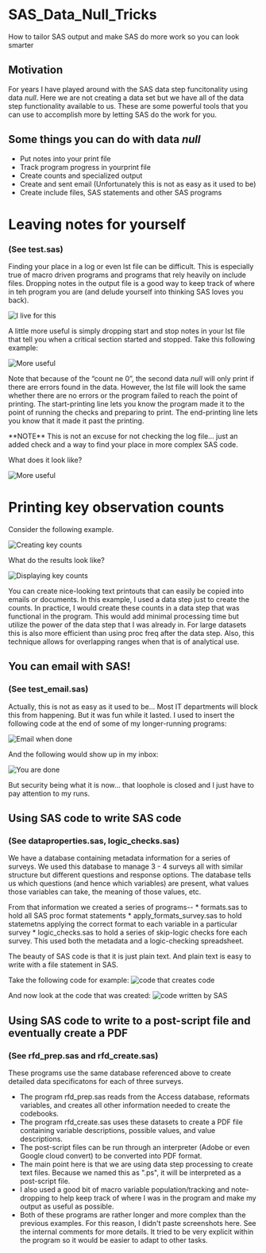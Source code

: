 # SAS_Data_Null_Tricks
How to tailor SAS output and make SAS do more work so you can look smarter

## Motivation
For years I have played around with the SAS data step funcitonality using data _null_.  Here we are not creating a data set but we have all of the data step functionality available to us.  These are some powerful tools that you can use to accomplish more by letting SAS do the work for you.

## Some things you can do with data _null_
* Put notes into your print file
* Track program progress in yourprint file
* Create counts and specialized output
* Create and sent email (Unfortunately this is not as easy as it used to be)
* Create include files, SAS statements and other SAS programs

# Leaving notes for yourself
### (See test.sas)
Finding your place in a log or even lst file can be difficult. This is especially true of macro driven programs and programs that rely heavily on include files. Dropping notes in the output file is a good way to keep track of where in teh program you are (and delude yourself into thinking SAS loves you back).

![I live for this](/images/HiMaria.png)


A little more useful is simply dropping start and stop notes in your lst file that tell you when a critical section started and stopped.  Take this following example:

![More useful](/images/dropping_notes.png)

Note that because of the “count ne 0”, the second data _null_ will only print if there are errors found in the data. However, the lst file will look the same whether there are no errors or the program failed to reach the point of printing.
The start-printing line lets you know the program made it to the point of running the checks and preparing to print.
The end-printing line lets you know that it made it past the printing. 
<p>
**NOTE** This is not an excuse for not checking the log file… just an added check and a way to find your place in more complex SAS code.
<p>
What does it look like?

![More useful](/images/dropping_notes_results.png)

# Printing key observation counts
Consider the following example.

![Creating key counts](images/counting_code.png)

What do the results look like?

![Displaying key counts](/./images/counting_results.png)

You can create nice-looking text printouts that can easily be copied into emails or documents.  In this example, I used a data step just to create the counts.  In practice, I would create these counts in a data step that was functional in the program.  This would add minimal processing time but utilize the power of the data step that I was already in.  For large datasets this is also more efficient than using proc freq after the data step.  Also, this technique allows for overlapping ranges when that is of analytical use.

## You can email with SAS!
### (See test_email.sas)
Actually, this is not as easy as it used to be... Most IT departments will block this from happening.  But it was fun while it lasted.  I used to insert the following code at the end of some of my longer-running programs:

![Email when done](/images/email_code.png)

And the following would show up in my inbox:

![You are done](/images/email_results.png)

But security being what it is now... that loophole is closed and I just have to pay attention to my runs. 

## Using SAS code to write SAS code
### (See dataproperties.sas, logic_checks.sas)
We have a database containing metadata information for a series of surveys.  We used this database to manage 3 - 4 surveys all with similar structure but different questions and response options.  The database tells us which questions (and hence which variables) are present, what values those variables can take, the meaning of those values, etc.  
<P>
From that information we created a series of programs--
* formats.sas to hold all SAS proc format statements
* apply_formats_survey.sas to hold statemetns applying the correct format to each variable in a particular survey
* logic_checks.sas to hold a series of skip-logic checks fore each survey. This used both the metadata and a logic-checking spreadsheet.
<p>
The beauty of SAS code is that it is just plain text.  And plain text is easy to write with a file statement in SAS.

Take the following code for example:
![code that creates code](/images/code_creating_code.png)

And now look at the code that was created:
![code written by SAS](/images/code_creating_results.png)

## Using SAS code to write to a post-script file and eventually create a PDF
### (See rfd_prep.sas and rfd_create.sas)
These programs use the same database referenced above to create detailed data specificatons for each of three surveys.  
* The program rfd_prep.sas reads from the Access database, reformats variables, and creates all other information needed to create the codebooks. 
* The program rfd_create.sas uses these datasets to create a PDF file containing variable descriptions, possible values, and value descriptions. 
* The post-script files can be run through an interpreter (Adobe or even Google cloud convert) to be converted into PDF format.
* The main point here is that we are using data step processing to create text files.  Because we named this as ".ps", it will be interpreted as a post-script file.  
* I also used a good bit of macro variable population/tracking and note-dropping to help keep track of where I was in the program and make my output as useful as possible.
* Both of these programs are rather longer and more complex than the previous examples. For this reason, I didn't paste screenshots here. See the internal comments for more details.  It tried to be very explicit within the program so it would be easier to adapt to other tasks.